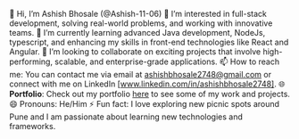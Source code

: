👋 Hi, I’m Ashish Bhosale (@Ashish-11-06)
👀 I’m interested in full-stack development, solving real-world problems, and working with innovative teams.
🌱 I’m currently learning advanced Java development, NodeJs, typescript, and enhancing my skills in front-end technologies like React and Angular.
💞️ I’m looking to collaborate on exciting projects that involve high-performing, scalable, and enterprise-grade applications.
📫 How to reach me: You can contact me via email at ashishbhosale2748@gmail.com or connect with me on LinkedIn [www.linkedin.com/in/ashishbhosale2748].
🌐 **Portfolio**: Check out my portfolio [here](https://ashportfolio-ashish-bhosales-projects.vercel.app/) to see some of my work and projects.
😄 Pronouns: He/Him
⚡ Fun fact: I love exploring new picnic spots around Pune and I am passionate about learning new technologies and frameworks.

